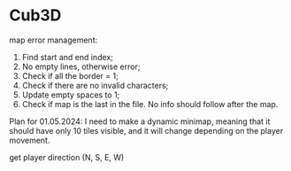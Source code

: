 # Cub3D

map error management:
1. Find start and end index;
2. No empty lines, otherwise error;
3. Check if all the border = 1;
4. Check if there are no invalid characters;
5. Update empty spaces to 1;
6. Check if map is the last in the file.
No info should follow after the map.


Plan for 01.05.2024:
I need to make a dynamic minimap, meaning that it should have only 10 tiles visible, and it will change depending on the player movement.

get player direction (N, S, E, W)
